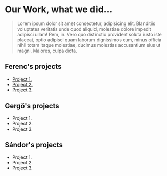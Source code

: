# Our Work, what we did...

> Lorem ipsum dolor sit amet consectetur, adipisicing elit. Blanditiis voluptates veritatis unde quod aliquid, molestiae dolore impedit adipisci ullam! Rem, in. Vero quo distinctio provident soluta iusto iste placeat, optio adipisci quam laborum dignissimos eum, minus officia nihil totam itaque molestiae, ducimus molestias accusantium eius ut magni. Maiores, culpa dicta.

## Ferenc's projects
- [Project 1.](feca-project-1)
- [Project 2.](feca-project-2)
- [Project 3.](feca-project-3)

## Gergő's projects
- Project 1.
- Project 2.
- Project 3.

## Sándor's projects
- Project 1.
- Project 2.
- Project 3.